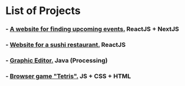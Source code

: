 # List of Projects
###   - [A website for finding upcoming events.](https://github.com/TsNikolay/NextJS-course-project1) ReactJS + NextJS
###   - [Website for a sushi restaurant.](https://github.com/TsNikolay/Front-end-Basics-Project) ReactJS
###   - [Graphic Editor.](https://github.com/TsNikolay/InteractiveGraphicsEditor) Java (Processing)
###   - [Browser game "Tetris".](https://github.com/TsNikolay/Tetris) JS + CSS + HTML
